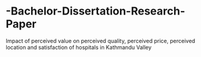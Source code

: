# -Bachelor-Dissertation-Research-Paper
Impact of perceived value on perceived quality, perceived price, perceived location and satisfaction of hospitals in Kathmandu Valley
